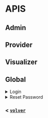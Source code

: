 # APIS

## Admin



## Provider

## Visualizer

## Global

<details>
	<summary>Login</summary>
<br>

POST
```php
{url}/login
```
BODY
```php
"rfc": "USER RFC",
```
RESPONSE 
```php
"fullname": "USER NAME",
"token": "USER TOKEN",
"role": "USER ROLE"
```
</details>


<details>
	<summary>Reset Password</summary>
<br>

POST
```php
{url}/reset-password
```
BODY
```php
"rfc": "USER RFC",
"password": "USER PASSWORD",
```
RESPONSE
```php
"message": "REQUEST MESSAGE",
```
</details>



### <  [`volver`](../README.md)